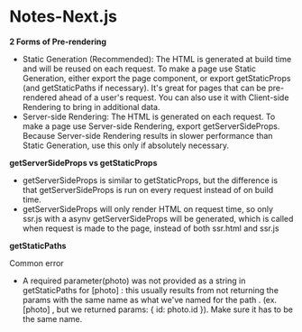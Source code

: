 # Notes-Next.js


**2 Forms of Pre-rendering**
- Static Generation (Recommended): The HTML is generated at build time and will be reused on each request. To make a page use Static Generation, either export the page component, or export getStaticProps (and getStaticPaths if necessary). It's great for pages that can be pre-rendered ahead of a user's request. You can also use it with Client-side Rendering to bring in additional data.
- Server-side Rendering: The HTML is generated on each request. To make a page use Server-side Rendering, export getServerSideProps. Because Server-side Rendering results in slower performance than Static Generation, use this only if absolutely necessary.


**getServerSideProps vs getStaticProps**
- getServerSideProps is similar to getStaticProps, but the difference is that getServerSideProps is run on every request instead of on build time.
- getServerSideProps will only render HTML on request time, so only ssr.js with a asynv getServerSideProps will be generated, which is called when request is made to the page,  instead of both ssr.html and ssr.js




**getStaticPaths**

Common error
- A required parameter(photo) was not provided as a string in getStaticPaths for [photo] : this usually results from not returning the params with the same name as what we've named for the path . (ex. [photo] , but we returned params: { id: photo.id }). Make sure it has to be the same name.
